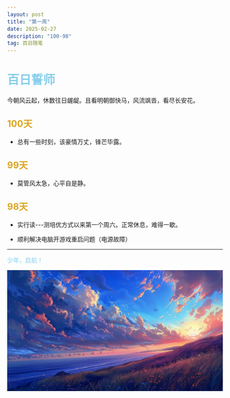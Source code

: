 ```yaml
---
layout: post
title: "第一周"
date: 2025-02-27 
description: "100-98"
tag: 百日随笔
---  
```


# <span style="color:skyblue">百日誓师</span>
今朝风云起，休数往日龌龊。且看明朝御快马，风流飒沓，看尽长安花。

## <span style="color:Goldenrod">100天</span>

* 总有一些时刻，该豪情万丈，锋芒毕露。

## <span style="color:Goldenrod">99天</span>

* 莫管风太急，心平自是静。

## <span style="color:Goldenrod">98天</span>

* 实行读---测培优方式以来第一个周六。正常休息，难得一歇。

* 顺利解决电脑开游戏重启问题（电源故障）

---
<span style="color:skyblue">少年，启航！</span>

![周结](/images/posts/firstweek.jpg)


